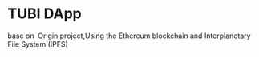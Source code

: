 
# TUBI DApp
base on  Origin project,Using the Ethereum blockchain and Interplanetary File System (IPFS)
